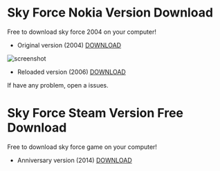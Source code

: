 # Sky Force Nokia Version Download
Free to download sky force 2004 on your computer!


* Original version (2004) [DOWNLOAD](https://github.com/iBLiSSIN/Sky_Force_2004/releases/tag/2.2)

![screenshot](https://www.idreams.pl/skyforce/sky_force_screenshots/screen0395.jpg)

* Reloaded version (2006) [DOWNLOAD](https://github.com/iBLiSSIN/Sky_Force_2004/releases/tag/2.0)

If have any problem, open a issues.

# Sky Force Steam Version Free Download
Free to download sky force game on your computer!


* Anniversary version (2014) [DOWNLOAD](https://github.com/iBLiSSIN/Sky_Force_Game/releases/tag/2.0.1)
